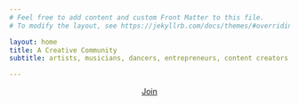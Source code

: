 ```yaml
---
# Feel free to add content and custom Front Matter to this file.
# To modify the layout, see https://jekyllrb.com/docs/themes/#overriding-theme-defaults

layout: home
title: A Creative Community
subtitle: artists, musicians, dancers, entrepreneurs, content creators

---
```

<div style="text-align: center;">
  <a class="btn btn-success btn-lg get-started-btn" href="https://docs.google.com/forms/d/e/1FAIpQLSfW39LDFnxpyIGB1Au9JsrKoOsaFWPVJHEv88o8gWITzKNtug/viewform">Join</a>
</div>
